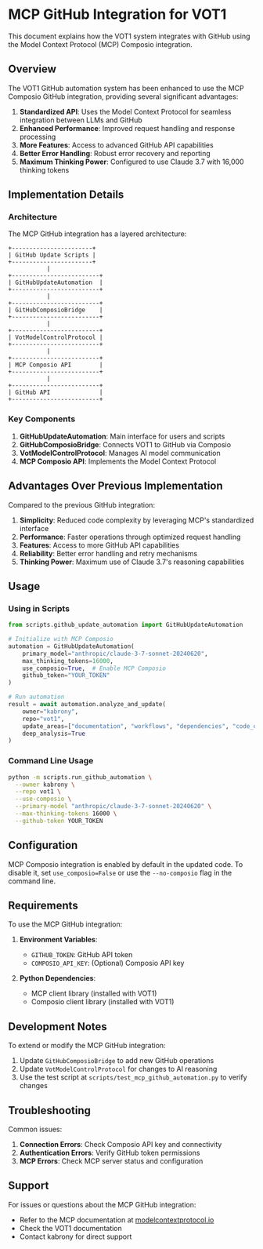 # MCP GitHub Integration for VOT1

This document explains how the VOT1 system integrates with GitHub using the Model Context Protocol (MCP) Composio integration.

## Overview

The VOT1 GitHub automation system has been enhanced to use the MCP Composio GitHub integration, providing several significant advantages:

1. **Standardized API**: Uses the Model Context Protocol for seamless integration between LLMs and GitHub
2. **Enhanced Performance**: Improved request handling and response processing
3. **More Features**: Access to advanced GitHub API capabilities
4. **Better Error Handling**: Robust error recovery and reporting
5. **Maximum Thinking Power**: Configured to use Claude 3.7 with 16,000 thinking tokens

## Implementation Details

### Architecture

The MCP GitHub integration has a layered architecture:

```
+-----------------------+
| GitHub Update Scripts |
+-----------------------+
           |
+-------------------------+
| GitHubUpdateAutomation  |
+-------------------------+
           |
+-------------------------+
| GitHubComposioBridge    |
+-------------------------+
           |
+-------------------------+
| VotModelControlProtocol |
+-------------------------+
           |
+-------------------------+
| MCP Composio API        |
+-------------------------+
           |
+-------------------------+
| GitHub API              |
+-------------------------+
```

### Key Components

1. **GitHubUpdateAutomation**: Main interface for users and scripts
2. **GitHubComposioBridge**: Connects VOT1 to GitHub via Composio
3. **VotModelControlProtocol**: Manages AI model communication
4. **MCP Composio API**: Implements the Model Context Protocol

## Advantages Over Previous Implementation

Compared to the previous GitHub integration:

1. **Simplicity**: Reduced code complexity by leveraging MCP's standardized interface
2. **Performance**: Faster operations through optimized request handling
3. **Features**: Access to more GitHub API capabilities
4. **Reliability**: Better error handling and retry mechanisms
5. **Thinking Power**: Maximum use of Claude 3.7's reasoning capabilities

## Usage

### Using in Scripts

```python
from scripts.github_update_automation import GitHubUpdateAutomation

# Initialize with MCP Composio
automation = GitHubUpdateAutomation(
    primary_model="anthropic/claude-3-7-sonnet-20240620",
    max_thinking_tokens=16000,
    use_composio=True,  # Enable MCP Composio
    github_token="YOUR_TOKEN"
)

# Run automation
result = await automation.analyze_and_update(
    owner="kabrony",
    repo="vot1",
    update_areas=["documentation", "workflows", "dependencies", "code_quality"],
    deep_analysis=True
)
```

### Command Line Usage

```bash
python -m scripts.run_github_automation \
  --owner kabrony \
  --repo vot1 \
  --use-composio \
  --primary-model "anthropic/claude-3-7-sonnet-20240620" \
  --max-thinking-tokens 16000 \
  --github-token YOUR_TOKEN
```

## Configuration

MCP Composio integration is enabled by default in the updated code. To disable it, set `use_composio=False` or use the `--no-composio` flag in the command line.

## Requirements

To use the MCP GitHub integration:

1. **Environment Variables**:
   - `GITHUB_TOKEN`: GitHub API token
   - `COMPOSIO_API_KEY`: (Optional) Composio API key

2. **Python Dependencies**:
   - MCP client library (installed with VOT1)
   - Composio client library (installed with VOT1)

## Development Notes

To extend or modify the MCP GitHub integration:

1. Update `GitHubComposioBridge` to add new GitHub operations
2. Update `VotModelControlProtocol` for changes to AI reasoning
3. Use the test script at `scripts/test_mcp_github_automation.py` to verify changes

## Troubleshooting

Common issues:

1. **Connection Errors**: Check Composio API key and connectivity
2. **Authentication Errors**: Verify GitHub token permissions
3. **MCP Errors**: Check MCP server status and configuration

## Support

For issues or questions about the MCP GitHub integration:

- Refer to the MCP documentation at [modelcontextprotocol.io](https://modelcontextprotocol.io)
- Check the VOT1 documentation
- Contact kabrony for direct support 